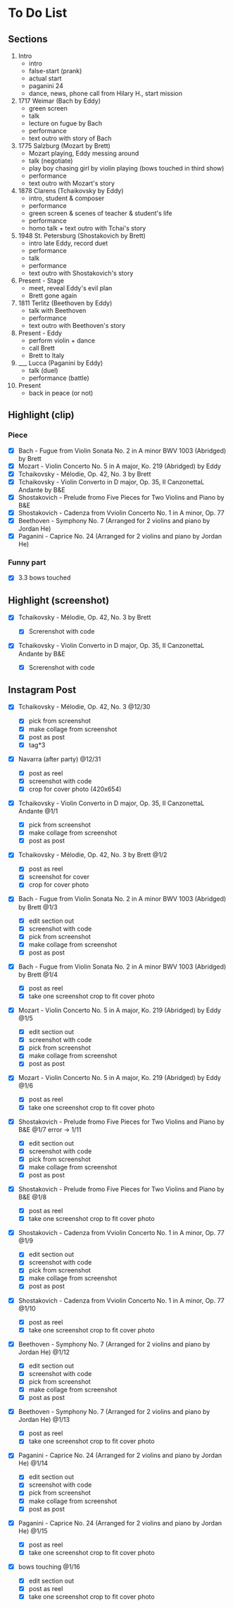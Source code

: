 # To Do List

## Sections

1. Intro
   - intro
   - false-start (prank)
   - actual start
   - paganini 24
   - dance, news, phone call from Hilary H., start mission
2. 1717 Weimar (Bach by Eddy)
   - green screen
   - talk
   - lecture on fugue by Bach
   - performance
   - text outro with story of Bach
3. 1775 Salzburg (Mozart by Brett)
   - Mozart playing, Eddy messing around
   - talk (negotiate)
   - play boy chasing girl by violin playing (bows touched in third show)
   - performance
   - text outro with Mozart's story
4. 1878 Clarens (Tchaikovsky by Eddy)
   - intro, student & composer
   - performance
   - green screen & scenes of teacher & student's life
   - performance
   - homo talk + text outro with Tchai's story
5. 1948 St. Petersburg (Shostakovich by Brett)
   - intro late Eddy, record duet
   - performance
   - talk
   - performance
   - text outro with Shostakovich's story
6. Present - Stage
   - meet, reveal Eddy's evil plan
   - Brett gone again
7. 1811 Terlitz (Beethoven by Eddy)
   - talk with Beethoven
   - performance
   - text outro with Beethoven's story
8. Present - Eddy
   - perform violin + dance
   - call Brett
   - Brett to Italy
9. \_\_\_ Lucca (Paganini by Eddy)
   - talk (duel)
   - performance (battle)
10. Present
    - back in peace (or not)

## Highlight (clip)

### Piece

- [x] Bach - Fugue from Violin Sonata No. 2 in A minor BWV 1003 (Abridged) by Brett
- [x] Mozart - Violin Concerto No. 5 in A major, Ko. 219 (Abridged) by Eddy
- [x] Tchaikovsky - Mélodie, Op. 42, No. 3 by Brett
- [x] Tchaikovsky - Violin Converto in D major, Op. 35, II CanzonettaL Andante by B&E
- [x] Shostakovich - Prelude fromo Five Pieces for Two Violins and Piano by B&E
- [x] Shostakovich - Cadenza from Vviolin Concerto No. 1 in A minor, Op. 77
- [x] Beethoven - Symphony No. 7 (Arranged for 2 violins and piano by Jordan He)
- [x] Paganini - Caprice No. 24 (Arranged for 2 violins and piano by Jordan He)

### Funny part

- [x] 3.3 bows touched

## Highlight (screenshot)

- [x] Tchaikovsky - Mélodie, Op. 42, No. 3 by Brett

  - [x] Screrenshot with code

- [x] Tchaikovsky - Violin Converto in D major, Op. 35, II CanzonettaL Andante by B&E
  - [x] Screrenshot with code

## Instagram Post

- [x] Tchaikovsky - Mélodie, Op. 42, No. 3 @12/30

  - [x] pick from screenshot
  - [x] make collage from screenshot
  - [x] post as post
  - [x] tag\*3

- [x] Navarra (after party) @12/31

  - [x] post as reel
  - [x] screenshot with code
  - [x] crop for cover photo (420x654)

- [x] Tchaikovsky - Violin Converto in D major, Op. 35, II CanzonettaL Andante @1/1

  - [x] pick from screenshot
  - [x] make collage from screenshot
  - [x] post as post

- [x] Tchaikovsky - Mélodie, Op. 42, No. 3 by Brett @1/2

  - [x] post as reel
  - [x] screenshot for cover
  - [x] crop for cover photo

- [x] Bach - Fugue from Violin Sonata No. 2 in A minor BWV 1003 (Abridged) by Brett @1/3
  - [x] edit section out
  - [x] screenshot with code
  - [x] pick from screenshot
  - [x] make collage from screenshot
  - [x] post as post
- [x] Bach - Fugue from Violin Sonata No. 2 in A minor BWV 1003 (Abridged) by Brett @1/4

  - [x] post as reel
  - [x] take one screenshot crop to fit cover photo

- [x] Mozart - Violin Concerto No. 5 in A major, Ko. 219 (Abridged) by Eddy @1/5

  - [x] edit section out
  - [x] screenshot with code
  - [x] pick from screenshot
  - [x] make collage from screenshot
  - [x] post as post

- [x] Mozart - Violin Concerto No. 5 in A major, Ko. 219 (Abridged) by Eddy @1/6

  - [x] post as reel
  - [x] take one screenshot crop to fit cover photo

- [x] Shostakovich - Prelude fromo Five Pieces for Two Violins and Piano by B&E @1/7 error -> 1/11
  - [x] edit section out
  - [x] screenshot with code
  - [x] pick from screenshot
  - [x] make collage from screenshot
  - [x] post as post
- [x] Shostakovich - Prelude fromo Five Pieces for Two Violins and Piano by B&E @1/8

  - [x] post as reel
  - [x] take one screenshot crop to fit cover photo

- [x] Shostakovich - Cadenza from Vviolin Concerto No. 1 in A minor, Op. 77 @1/9
  - [x] edit section out
  - [x] screenshot with code
  - [x] pick from screenshot
  - [x] make collage from screenshot
  - [x] post as post
- [x] Shostakovich - Cadenza from Vviolin Concerto No. 1 in A minor, Op. 77 @1/10
  - [x] post as reel
  - [x] take one screenshot crop to fit cover photo
- [x] Beethoven - Symphony No. 7 (Arranged for 2 violins and piano by Jordan He) @1/12

  - [x] edit section out
  - [x] screenshot with code
  - [x] pick from screenshot
  - [x] make collage from screenshot
  - [x] post as post

- [x] Beethoven - Symphony No. 7 (Arranged for 2 violins and piano by Jordan He) @1/13
  - [x] post as reel
  - [x] take one screenshot crop to fit cover photo
- [x] Paganini - Caprice No. 24 (Arranged for 2 violins and piano by Jordan He) @1/14

  - [x] edit section out
  - [x] screenshot with code
  - [x] pick from screenshot
  - [x] make collage from screenshot
  - [x] post as post

- [x] Paganini - Caprice No. 24 (Arranged for 2 violins and piano by Jordan He) @1/15

  - [x] post as reel
  - [x] take one screenshot crop to fit cover photo

- [x] bows touching @1/16
  - [x] edit section out
  - [x] post as reel
  - [x] take one screenshot crop to fit cover photo
